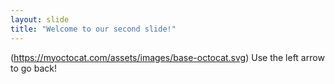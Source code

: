```yaml
---
layout: slide
title: "Welcome to our second slide!"
---
```

(https://myoctocat.com/assets/images/base-octocat.svg)
Use the left arrow to go back!
